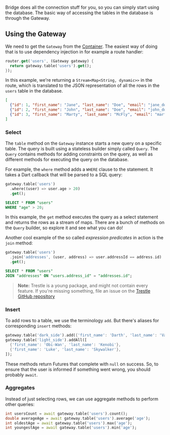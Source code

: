 <p class="lead">
  Bridge does all the connection stuff for you, so you can simply start using the database. The basic way of accessing
  the tables in the database is through the Gateway.
</p>

## Using the Gateway
We need to get the `Gateway` from the [Container](/docs/bridge.core/service-container). The easiest way of doing that
is to use dependency injection in for example a route handler:

```dart
router.get('users', (Gateway gateway) {
  return gateway.table('users').get();
});
```

In this example, we're returning a `Stream<Map<String, dynamic>>` in the route, which is translated to the JSON
representation of all the rows in the `users` table in the database.

```json
[
  {"id": 1, "first_name": "Jane", "last_name": "Doe", "email": "jane_doe@example.com" },
  {"id": 2, "first_name": "John", "last_name": "Doe", "email": "john_doe@example.com" },
  {"id": 3, "first_name": "Marty", "last_name": "McFly", "email": "marty@example.com" }
]
```

### Select
The `table` method on the `Gateway` instance starts a new query on a specific table. The query is built using a
stateless builder simply called `Query`. The `Query` contains methods for adding constraints on the query, as well
as different methods for executing the query on the database.

For example, the `where` method adds a `WHERE` clause to the statement. It takes a Dart callback that will be parsed
to a SQL query:

```dart
gateway.table('users')
  .where((user) => user.age > 20)
  .get();
```

```sql
SELECT * FROM "users"
WHERE "age" > 20;
```

In this example, the `get` method executes the query as a select statement and returns the rows as a stream of maps.
There are a bunch of methods on the `Query` builder, so explore it and see what you can do!

Another cool example of the so called _expression predicates_ in action is the `join` method:

```dart
gateway.table('users')
  .join('addresses', (user, address) => user.addressId == address.id)
  .get();
```

```sql
SELECT * FROM "users"
JOIN "addresses" ON "users.address_id" = "addresses.id";
```

> **Note:** Trestle is a young package, and might not contain every feature. If you're missing something, file an
> issue on the [Trestle GitHub repository](https://github.com/dart-bridge/trestle)

### Insert
To add rows to a table, we use the terminology `add`. But there's aliases for corresponding `insert` methods:

```dart
gateway.table('dark_side').add({'first_name': 'Darth', 'last_name': 'Vader'});
gateway.table('light_side').addAll([
  {'first_name': 'Obi-Wan', 'last_name': 'Kenobi'},
  {'first_name': 'Luke', 'last_name': 'Skywalker'},
]);
```

These methods return Futures that complete with `null` on success. So, to ensure that the user is informed if something
went wrong, you should probably `await`.

### Aggregates
Instead of just selecting rows, we can use aggregate methods to perform other queries:

```dart
int usersCount = await gateway.table('users').count();
double averageAge = await gateway.table('users').average('age');
int oldestAge = await gateway.table('users').max('age');
int youngestAge = await gateway.table('users').min('age');
```

